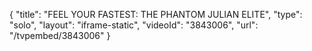 {
    "title": "FEEL YOUR FASTEST: THE PHANTOM JULIAN ELITE",
    "type": "solo",
    "layout": "iframe-static",
    "videoId": "3843006",
    "url": "\/tvpembed\/3843006"
}